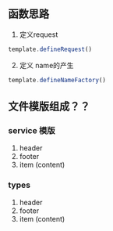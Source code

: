 ## 函数思路
1. 定义request
```typescript
template.defineRequest()
```
2. 定义 name的产生

```typescript
template.defineNameFactory()
```


## 文件模版组成？？
### service 模版
1. header
2. footer
3. item (content)

### types
1. header
2. footer
3. item (content)